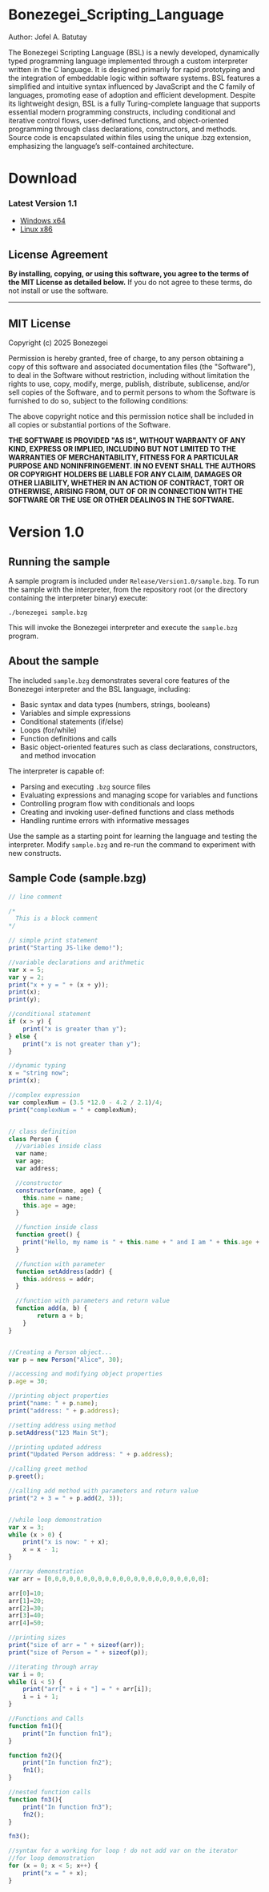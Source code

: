 # Bonezegei_Scripting_Language
Author: Jofel A. Batutay

The Bonezegei Scripting Language (BSL) is a newly developed, dynamically typed programming language implemented through a custom interpreter written in the C language. It is designed primarily for rapid prototyping and the integration of embeddable logic within software systems. BSL features a simplified and intuitive syntax influenced by JavaScript and the C family of languages, promoting ease of adoption and efficient development. Despite its lightweight design, BSL is a fully Turing-complete language that supports essential modern programming constructs, including conditional and iterative control flows, user-defined functions, and object-oriented programming through class declarations, constructors, and methods. Source code is encapsulated within files using the unique .bzg extension, emphasizing the language’s self-contained architecture.

# Download

### Latest Version 1.1
* [Windows x64](https://github.com/bonezegei/Bonezegei_Scripting_Language/raw/refs/heads/main/Release/Version1.1/windows_x86/BonezegeiInstallerVersion1_1.msi)
* [Linux x86](https://github.com/bonezegei/Bonezegei_Scripting_Language/raw/refs/heads/main/Release/Version1.1/linux_x86/bonezegei)




## License Agreement

**By installing, copying, or using this software, you agree to the terms of the MIT License as detailed below.** If you do not agree to these terms, do not install or use the software.

---

## MIT License

Copyright (c) 2025 Bonezegei

Permission is hereby granted, free of charge, to any person obtaining a copy of this software and associated documentation files (the "Software"), to deal in the Software without restriction, including without limitation the rights to use, copy, modify, merge, publish, distribute, sublicense, and/or sell copies of the Software, and to permit persons to whom the Software is furnished to do so, subject to the following conditions:

The above copyright notice and this permission notice shall be included in all copies or substantial portions of the Software.

**THE SOFTWARE IS PROVIDED "AS IS", WITHOUT WARRANTY OF ANY KIND, EXPRESS OR IMPLIED, INCLUDING BUT NOT LIMITED TO THE WARRANTIES OF MERCHANTABILITY, FITNESS FOR A PARTICULAR PURPOSE AND NONINFRINGEMENT. IN NO EVENT SHALL THE AUTHORS OR COPYRIGHT HOLDERS BE LIABLE FOR ANY CLAIM, DAMAGES OR OTHER LIABILITY, WHETHER IN AN ACTION OF CONTRACT, TORT OR OTHERWISE, ARISING FROM, OUT OF OR IN CONNECTION WITH THE SOFTWARE OR THE USE OR OTHER DEALINGS IN THE SOFTWARE.**

# Version 1.0
## Running the sample

A sample program is included under `Release/Version1.0/sample.bzg`. To run the sample with the interpreter, from the repository root (or the directory containing the interpreter binary) execute:

```
./bonezegei sample.bzg
```

This will invoke the Bonezegei interpreter and execute the `sample.bzg` program.

## About the sample

The included `sample.bzg` demonstrates several core features of the Bonezegei interpreter and the BSL language, including:

- Basic syntax and data types (numbers, strings, booleans)
- Variables and simple expressions
- Conditional statements (if/else)
- Loops (for/while)
- Function definitions and calls
- Basic object-oriented features such as class declarations, constructors, and method invocation

The interpreter is capable of:

- Parsing and executing `.bzg` source files
- Evaluating expressions and managing scope for variables and functions
- Controlling program flow with conditionals and loops
- Creating and invoking user-defined functions and class methods
- Handling runtime errors with informative messages

Use the sample as a starting point for learning the language and testing the interpreter. Modify `sample.bzg` and re-run the command to experiment with new constructs.
## Sample Code (sample.bzg)
```js
// line comment

/* 
  This is a block comment
*/

// simple print statement
print("Starting JS-like demo!");

//variable declarations and arithmetic
var x = 5;
var y = 2;
print("x + y = " + (x + y));
print(x);
print(y);

//conditional statement
if (x > y) {
    print("x is greater than y");
} else {
    print("x is not greater than y");
}

//dynamic typing
x = "string now";
print(x);

//complex expression
var complexNum = (3.5 *12.0 - 4.2 / 2.1)/4;
print("complexNum = " + complexNum);


// class definition
class Person {
  //variables inside class
  var name;
  var age;
  var address;

  //constructor
  constructor(name, age) {
    this.name = name;
    this.age = age;
  }

  //function inside class
  function greet() {
    print("Hello, my name is " + this.name + " and I am " + this.age + " years old." + " I live at " + this.address + ".");
  }

  //function with parameter
  function setAddress(addr) {
    this.address = addr;
  }

  //function with parameters and return value
  function add(a, b) {
        return a + b;
    }
}


//Creating a Person object...
var p = new Person("Alice", 30);

//accessing and modifying object properties
p.age = 30;

//printing object properties
print("name: " + p.name);
print("address: " + p.address);

//setting address using method
p.setAddress("123 Main St");

//printing updated address
print("Updated Person address: " + p.address);

//calling greet method
p.greet();

//calling add method with parameters and return value
print("2 + 3 = " + p.add(2, 3));


//while loop demonstration
var x = 3;
while (x > 0) {
    print("x is now: " + x);
    x = x - 1;
}

//array demonstration
var arr = [0,0,0,0,0,0,0,0,0,0,0,0,0,0,0,0,0,0,0,0,0,0]; 

arr[0]=10;
arr[1]=20;
arr[2]=30;
arr[3]=40;
arr[4]=50;

//printing sizes
print("size of arr = " + sizeof(arr));
print("size of Person = " + sizeof(p));

//iterating through array
var i = 0;
while (i < 5) {
    print("arr[" + i + "] = " + arr[i]);
    i = i + 1;
}

//Functions and Calls
function fn1(){
    print("In function fn1");
}

function fn2(){
    print("In function fn2");
    fn1();
}

//nested function calls
function fn3(){
    print("In function fn3");
    fn2();
}

fn3();

//syntax for a working for loop ! do not add var on the iterator
//for loop demonstration
for (x = 0; x < 5; x++) {
    print("x = " + x);
}
```

